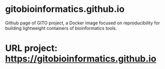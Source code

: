 # gitobioinformatics.github.io
Github page of GITO project, a Docker image focused on reproducibility for building lightweight containers of bioinformatics tools.
# URL project: https://gitobioinformatics.github.io
